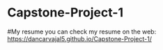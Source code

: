 # Capstone-Project-1
#My resume
you can check my resume on the web: https://dancarvajal5.github.io/Capstone-Project-1/
